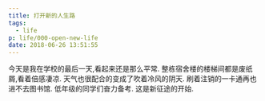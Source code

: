 ```yaml
---
title: 打开新的人生路
tags:
  - life
p: life/000-open-new-life
date: 2018-06-26 13:51:55
---
```


今天是我在学校的最后一天,看起来还是那么平常.
整栋宿舍楼的楼梯间都是废纸屑,看着倍感凄凉.
天气也很配合的变成了吹着冷风的阴天.
刷着注销的一卡通再也进不去图书馆.
低年级的同学们奋力备考.
这是新征途的开始.